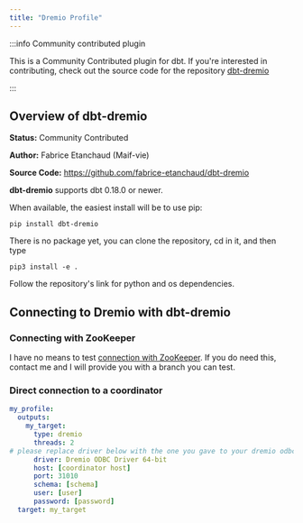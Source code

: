 ```yaml
---
title: "Dremio Profile"
---
```



:::info Community contributed plugin

This is a Community Contributed plugin for dbt. If you're interested in contributing, check out the source code for the repository [dbt-dremio](https://github.com/fabrice-etanchaud/dbt-dremio)

:::

## Overview of dbt-dremio
**Status:** Community Contributed

**Author:** Fabrice Etanchaud (Maif-vie)

**Source Code:** https://github.com/fabrice-etanchaud/dbt-dremio

**dbt-dremio** supports dbt 0.18.0 or newer.

When available, the easiest install will be to use pip:

    pip install dbt-dremio

There is no package yet, you can clone the repository, cd in it, and then type 

    pip3 install -e .

Follow the repository's link for python and os dependencies.

## Connecting to Dremio with **dbt-dremio**

### Connecting with ZooKeeper

I have no means to test [connection with ZooKeeper](https://docs.dremio.com/drivers/dremio-connector.html#connecting-to-zookeeper). 
If you do need this, contact me and I will provide you with a branch you can test.

### Direct connection to a coordinator

```yaml
my_profile:
  outputs:
    my_target:
      type: dremio
      threads: 2
# please replace driver below with the one you gave to your dremio odbc driver installation      
      driver: Dremio ODBC Driver 64-bit
      host: [coordinator host]
      port: 31010
      schema: [schema]
      user: [user]
      password: [password]
  target: my_target
